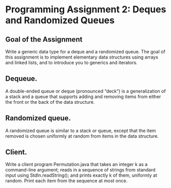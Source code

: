 # Programming Assignment 2: Deques and Randomized Queues

## Goal of the Assignment
Write a generic data type for a deque and a randomized queue. The goal of this assignment is to implement elementary data structures using arrays and linked lists, and to introduce you to generics and iterators.

## Dequeue.
A double-ended queue or deque (pronounced “deck”) is a generalization of a stack and a queue that supports adding and removing items from either the front or the back of the data structure. 

## Randomized queue.
A randomized queue is similar to a stack or queue, except that the item removed is chosen uniformly at random from items in the data structure. 


## Client.
Write a client program Permutation.java that takes an integer k as a command-line argument; reads in a sequence of strings from standard input using StdIn.readString(); and prints exactly k of them, uniformly at random. Print each item from the sequence at most once.